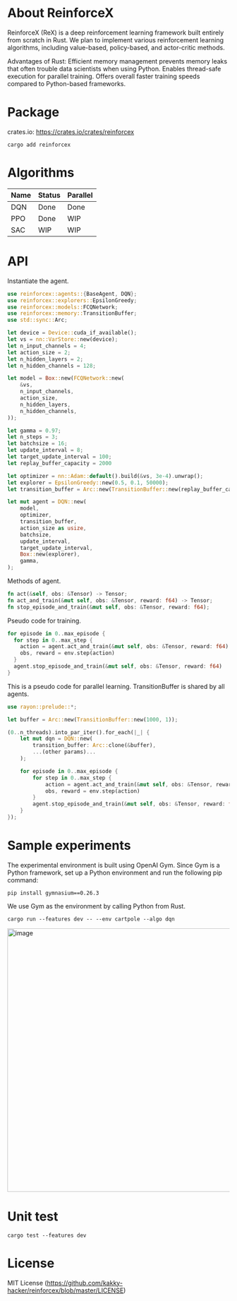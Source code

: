 # About ReinforceX
ReinforceX (ReX) is a deep reinforcement learning framework built entirely from scratch in Rust.
We plan to implement various reinforcement learning algorithms, including value-based, policy-based, and actor-critic methods.

Advantages of Rust:
Efficient memory management prevents memory leaks that often trouble data scientists when using Python.
Enables thread-safe execution for parallel training.
Offers overall faster training speeds compared to Python-based frameworks.

# Package
crates.io: https://crates.io/crates/reinforcex
```
cargo add reinforcex
```

# Algorithms
| Name | Status | Parallel |
| --- | --- | --- |
| DQN | Done | Done |
| PPO | Done | WIP |
| SAC | WIP | WIP |

# API
Instantiate the agent.
```Rust
use reinforcex::agents::{BaseAgent, DQN};
use reinforcex::explorers::EpsilonGreedy;
use reinforcex::models::FCQNetwork;
use reinforcex::memory::TransitionBuffer;
use std::sync::Arc;

let device = Device::cuda_if_available();
let vs = nn::VarStore::new(device);
let n_input_channels = 4;
let action_size = 2;
let n_hidden_layers = 2;
let n_hidden_channels = 128;

let model = Box::new(FCQNetwork::new(
    &vs,
    n_input_channels,
    action_size,
    n_hidden_layers,
    n_hidden_channels,
));

let gamma = 0.97;
let n_steps = 3;
let batchsize = 16;
let update_interval = 8;
let target_update_interval = 100;
let replay_buffer_capacity = 2000

let optimizer = nn::Adam::default().build(&vs, 3e-4).unwrap();
let explorer = EpsilonGreedy::new(0.5, 0.1, 50000);
let transition_buffer = Arc::new(TransitionBuffer::new(replay_buffer_capacity, n_steps));

let mut agent = DQN::new(
    model,
    optimizer,
    transition_buffer,
    action_size as usize,
    batchsize,
    update_interval,
    target_update_interval,
    Box::new(explorer),
    gamma,
);
```

Methods of agent.
```Rust
fn act(&self, obs: &Tensor) -> Tensor;
fn act_and_train(&mut self, obs: &Tensor, reward: f64) -> Tensor;
fn stop_episode_and_train(&mut self, obs: &Tensor, reward: f64);
```

Pseudo code for training.
```Rust
for episode in 0..max_episode {
  for step in 0..max_step {
    action = agent.act_and_train(&mut self, obs: &Tensor, reward: f64)
    obs, reward = env.step(action)
  }
  agent.stop_episode_and_train(&mut self, obs: &Tensor, reward: f64)
}
```

This is a pseudo code for parallel learning.
TransitionBuffer is shared by all agents.
```Rust
use rayon::prelude::*;

let buffer = Arc::new(TransitionBuffer::new(1000, 1));

(0..n_threads).into_par_iter().for_each(|_| {
    let mut dqn = DQN::new(
        transition_buffer: Arc::clone(&buffer),
        ...(other params)...
    );

    for episode in 0..max_episode {
        for step in 0..max_step {
            action = agent.act_and_train(&mut self, obs: &Tensor, reward: f64)
            obs, reward = env.step(action)
        }
        agent.stop_episode_and_train(&mut self, obs: &Tensor, reward: f64)
    }
});
```


# Sample experiments
The experimental environment is built using OpenAI Gym. Since Gym is a Python framework, set up a Python environment and run the following pip command:
```
pip install gymnasium==0.26.3
```
We use Gym as the environment by calling Python from Rust.

```
cargo run --features dev -- --env cartpole --algo dqn
```

<img width="597" alt="image" src="https://github.com/user-attachments/assets/b8c0606b-ec11-4b5a-b7fc-3070ad327d72" />

# Unit test
```
cargo test --features dev
```

# License
MIT License (https://github.com/kakky-hacker/reinforcex/blob/master/LICENSE)
